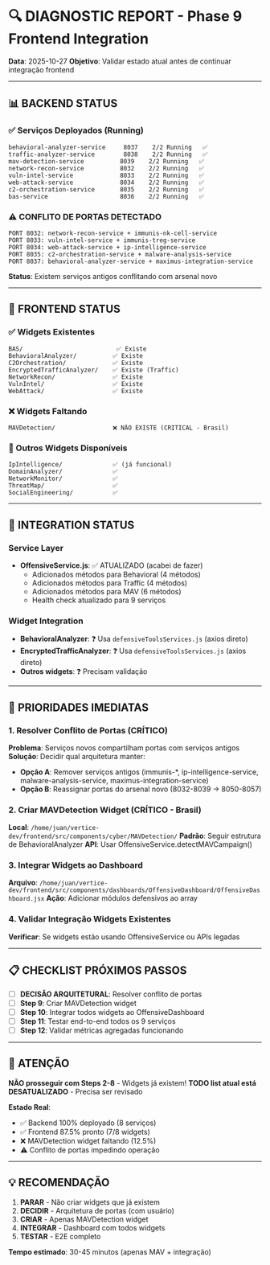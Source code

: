 # 🔍 DIAGNOSTIC REPORT - Phase 9 Frontend Integration
**Data**: 2025-10-27
**Objetivo**: Validar estado atual antes de continuar integração frontend

---

## 📊 BACKEND STATUS

### ✅ Serviços Deployados (Running)
```
behavioral-analyzer-service     8037    2/2 Running   ✅
traffic-analyzer-service        8038    2/2 Running   ✅
mav-detection-service          8039    2/2 Running   ✅
network-recon-service          8032    2/2 Running   ✅
vuln-intel-service             8033    2/2 Running   ✅
web-attack-service             8034    2/2 Running   ✅
c2-orchestration-service       8035    2/2 Running   ✅
bas-service                    8036    2/2 Running   ✅
```

### ⚠️ CONFLITO DE PORTAS DETECTADO
```
PORT 8032: network-recon-service + immunis-nk-cell-service
PORT 8033: vuln-intel-service + immunis-treg-service
PORT 8034: web-attack-service + ip-intelligence-service
PORT 8035: c2-orchestration-service + malware-analysis-service
PORT 8037: behavioral-analyzer-service + maximus-integration-service
```

**Status**: Existem serviços antigos conflitando com arsenal novo

---

## 🎨 FRONTEND STATUS

### ✅ Widgets Existentes
```
BAS/                          ✅ Existe
BehavioralAnalyzer/          ✅ Existe
C2Orchestration/             ✅ Existe
EncryptedTrafficAnalyzer/    ✅ Existe (Traffic)
NetworkRecon/                ✅ Existe
VulnIntel/                   ✅ Existe
WebAttack/                   ✅ Existe
```

### ❌ Widgets Faltando
```
MAVDetection/                ❌ NÃO EXISTE (CRITICAL - Brasil)
```

### 📁 Outros Widgets Disponíveis
```
IpIntelligence/              ✅ (já funcional)
DomainAnalyzer/              ✅
NetworkMonitor/              ✅
ThreatMap/                   ✅
SocialEngineering/           ✅
```

---

## 🔌 INTEGRATION STATUS

### Service Layer
- **OffensiveService.js**: ✅ ATUALIZADO (acabei de fazer)
  - Adicionados métodos para Behavioral (4 métodos)
  - Adicionados métodos para Traffic (4 métodos)
  - Adicionados métodos para MAV (6 métodos)
  - Health check atualizado para 9 serviços

### Widget Integration
- **BehavioralAnalyzer**: ❓ Usa `defensiveToolsServices.js` (axios direto)
- **EncryptedTrafficAnalyzer**: ❓ Usa `defensiveToolsServices.js` (axios direto)
- **Outros widgets**: ❓ Precisam validação

---

## 🎯 PRIORIDADES IMEDIATAS

### 1. Resolver Conflito de Portas (CRÍTICO)
**Problema**: Serviços novos compartilham portas com serviços antigos
**Solução**: Decidir qual arquitetura manter:
- **Opção A**: Remover serviços antigos (immunis-*, ip-intelligence-service, malware-analysis-service, maximus-integration-service)
- **Opção B**: Reassignar portas do arsenal novo (8032-8039 → 8050-8057)

### 2. Criar MAVDetection Widget (CRÍTICO - Brasil)
**Local**: `/home/juan/vertice-dev/frontend/src/components/cyber/MAVDetection/`
**Padrão**: Seguir estrutura de BehavioralAnalyzer
**API**: Usar OffensiveService.detectMAVCampaign()

### 3. Integrar Widgets ao Dashboard
**Arquivo**: `/home/juan/vertice-dev/frontend/src/components/dashboards/OffensiveDashboard/OffensiveDashboard.jsx`
**Ação**: Adicionar módulos defensivos ao array

### 4. Validar Integração Widgets Existentes
**Verificar**: Se widgets estão usando OffensiveService ou APIs legadas

---

## 📋 CHECKLIST PRÓXIMOS PASSOS

- [ ] **DECISÃO ARQUITETURAL**: Resolver conflito de portas
- [ ] **Step 9**: Criar MAVDetection widget
- [ ] **Step 10**: Integrar todos widgets ao OffensiveDashboard
- [ ] **Step 11**: Testar end-to-end todos os 9 serviços
- [ ] **Step 12**: Validar métricas agregadas funcionando

---

## 🚨 ATENÇÃO

**NÃO prosseguir com Steps 2-8** - Widgets já existem!
**TODO list atual está DESATUALIZADO** - Precisa ser revisado

**Estado Real**:
- ✅ Backend 100% deployado (8 serviços)
- ✅ Frontend 87.5% pronto (7/8 widgets)
- ❌ MAVDetection widget faltando (12.5%)
- ⚠️ Conflito de portas impedindo operação

---

## 💡 RECOMENDAÇÃO

1. **PARAR** - Não criar widgets que já existem
2. **DECIDIR** - Arquitetura de portas (com usuário)
3. **CRIAR** - Apenas MAVDetection widget
4. **INTEGRAR** - Dashboard com todos widgets
5. **TESTAR** - E2E completo

**Tempo estimado**: 30-45 minutos (apenas MAV + integração)
